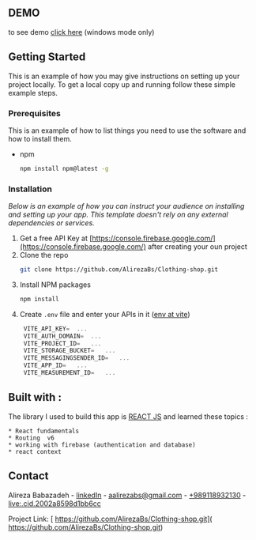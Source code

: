 ## DEMO

to see demo [click here](https://clothing-shop-dpbc21b3n-alirezabs.vercel.app/shop) (windows mode only)

## Getting Started

This is an example of how you may give instructions on setting up your project locally.
To get a local copy up and running follow these simple example steps.

### Prerequisites

This is an example of how to list things you need to use the software and how to install them.
* npm
  ```sh
  npm install npm@latest -g
  ```

### Installation

_Below is an example of how you can instruct your audience on installing and setting up your app. This template doesn't rely on any external dependencies or services._

1. Get a free API Key at [https://console.firebase.google.com/](https://console.firebase.google.com/) after creating your oun project
2. Clone the repo
   ```sh
   git clone https://github.com/AlirezaBs/Clothing-shop.git
   ```
3. Install NPM packages
   ```sh
   npm install
   ```
4. Create `.env` file and enter your APIs in it  ([env at vite](https://vitejs.dev/guide/env-and-mode.html))
   ```js
    VITE_API_KEY=  ...
    VITE_AUTH_DOMAIN=  ...
    VITE_PROJECT_ID=   ...
    VITE_STORAGE_BUCKET=   ...
    VITE_MESSAGINGSENDER_ID=   ...
    VITE_APP_ID=   ...
    VITE_MEASUREMENT_ID=   ...
   ```
 
 
   
## Built with :
   
   The library I used to build this app is [REACT JS](https://reactjs.org/) and learned these topics :
   
    * React fundamentals
    * Routing  v6
    * working with firebase (authentication and database)
    * react context
   
    

## Contact

Alireza Babazadeh - [linkedIn](https://www.linkedin.com/in/alireza-babazadeh/) - aalirezabs@gmail.com - [+989118932130](+989118932130) - [live:.cid.2002a8598d1bb6cc](live:.cid.2002a8598d1bb6cc)

Project Link: [ https://github.com/AlirezaBs/Clothing-shop.git]( https://github.com/AlirezaBs/Clothing-shop.git)
